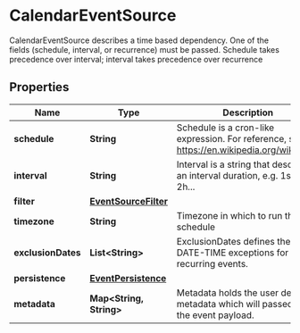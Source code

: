 

# CalendarEventSource

CalendarEventSource describes a time based dependency. One of the fields (schedule, interval, or recurrence) must be passed. Schedule takes precedence over interval; interval takes precedence over recurrence
## Properties

Name | Type | Description | Notes
------------ | ------------- | ------------- | -------------
**schedule** | **String** | Schedule is a cron-like expression. For reference, see: https://en.wikipedia.org/wiki/Cron |  [optional]
**interval** | **String** | Interval is a string that describes an interval duration, e.g. 1s, 30m, 2h... |  [optional]
**filter** | [**EventSourceFilter**](EventSourceFilter.md) |  |  [optional]
**timezone** | **String** | Timezone in which to run the schedule |  [optional]
**exclusionDates** | **List&lt;String&gt;** | ExclusionDates defines the list of DATE-TIME exceptions for recurring events. |  [optional]
**persistence** | [**EventPersistence**](EventPersistence.md) |  |  [optional]
**metadata** | **Map&lt;String, String&gt;** | Metadata holds the user defined metadata which will passed along the event payload. |  [optional]



